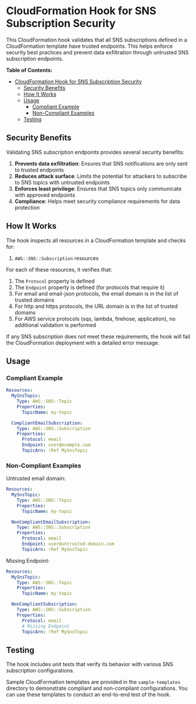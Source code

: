 # CloudFormation Hook for SNS Subscription Security

This CloudFormation hook validates that all SNS subscriptions defined in a CloudFormation template have trusted endpoints. This helps enforce security best practices and prevent data exfiltration through untrusted SNS subscription endpoints.

**Table of Contents:**

- [CloudFormation Hook for SNS Subscription Security](#cloudformation-hook-for-sns-subscription-security)
  - [Security Benefits](#security-benefits)
  - [How It Works](#how-it-works)
  - [Usage](#usage)
    - [Compliant Example](#compliant-example)
    - [Non-Compliant Examples](#non-compliant-examples)
  - [Testing](#testing)

## Security Benefits

Validating SNS subscription endpoints provides several security benefits:

1. **Prevents data exfiltration**: Ensures that SNS notifications are only sent to trusted endpoints
2. **Reduces attack surface**: Limits the potential for attackers to subscribe to SNS topics with untrusted endpoints
3. **Enforces least privilege**: Ensures that SNS topics only communicate with approved endpoints
4. **Compliance**: Helps meet security compliance requirements for data protection

## How It Works

The hook inspects all resources in a CloudFormation template and checks for:

1. `AWS::SNS::Subscription` resources

For each of these resources, it verifies that:

1. The `Protocol` property is defined
2. The `Endpoint` property is defined (for protocols that require it)
3. For email and email-json protocols, the email domain is in the list of trusted domains
4. For http and https protocols, the URL domain is in the list of trusted domains
5. For AWS service protocols (sqs, lambda, firehose, application), no additional validation is performed

If any SNS subscription does not meet these requirements, the hook will fail the CloudFormation deployment with a detailed error message.

## Usage

### Compliant Example

```yaml
Resources:
  MySnsTopic:
    Type: AWS::SNS::Topic
    Properties:
      TopicName: my-topic

  CompliantEmailSubscription:
    Type: AWS::SNS::Subscription
    Properties:
      Protocol: email
      Endpoint: user@example.com
      TopicArn: !Ref MySnsTopic
```

### Non-Compliant Examples

Untrusted email domain:

```yaml
Resources:
  MySnsTopic:
    Type: AWS::SNS::Topic
    Properties:
      TopicName: my-topic

  NonCompliantEmailSubscription:
    Type: AWS::SNS::Subscription
    Properties:
      Protocol: email
      Endpoint: user@untrusted-domain.com
      TopicArn: !Ref MySnsTopic
```

Missing Endpoint:

```yaml
Resources:
  MySnsTopic:
    Type: AWS::SNS::Topic
    Properties:
      TopicName: my-topic

  NonCompliantSubscription:
    Type: AWS::SNS::Subscription
    Properties:
      Protocol: email
      # Missing Endpoint
      TopicArn: !Ref MySnsTopic
```

## Testing

The hook includes unit tests that verify its behavior with various SNS subscription configurations.

Sample CloudFormation templates are provided in the `sample-templates` directory to demonstrate compliant and non-compliant configurations. You can use these templates to conduct an end-to-end test of the hook.
